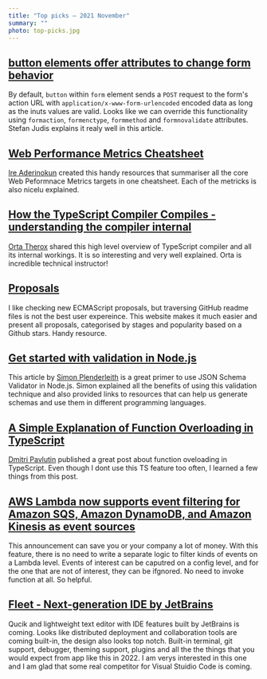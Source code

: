 ```yaml
---
title: "Top picks — 2021 November"
summary: ""
photo: top-picks.jpg
---
```


## [button elements offer attributes to change form behavior](https://www.stefanjudis.com/today-i-learned/button-elements-offer-attributes-to-change-form-behavior/)

By default, `button` within `form` element sends a `POST` request to the form's action URL with `application/x-www-form-urlencoded` encoded data as long as the inuts values are valid. Looks like we can override this functionality using `formaction`, `formenctype`, `formmethod` and `formnovalidate` attributes. Stefan Judis explains it realy well in this article.

## [Web Performance Metrics Cheatsheet](https://bitsofco.de/web-performance-metrics-cheatsheet/)

[Ire Aderinokun](https://twitter.com/ireaderinokun) created this handy resources that summariser all the core Web Peformnace Metrics targets in one cheatsheet. Each of the metricks is also nicelu explained.

## [How the TypeScript Compiler Compiles - understanding the compiler internal](https://www.youtube.com/watch?v=X8k_4tZ16qU)

[Orta Therox](https://twitter.com/orta) shared this high level overview of TypeScript compiler and all its internal workings. It is so interesting and very well explained. Orta is incredible technical instructor!

## [Proposals](https://www.proposals.es)

I like checking new ECMAScript proposals, but traversing GitHub readme files is not the best user expereince. This website makes it much easier and present all proposals, categorised by stages and popularity based on a Github stars. Handy resource.

## [Get started with validation in Node.js](https://simonplend.com/get-started-with-validation-in-node-js/)

This article by [Simon Plenderleith](https://twitter.com/simonplend) is a great primer to use JSON Schema Validator in Node.js. Simon explained all the benefits of using this validation technique and also provided links to resources that can help us generate schemas and use them in different programming languages.

## [A Simple Explanation of Function Overloading in TypeScript](https://dmitripavlutin.com/typescript-function-overloading/)

[Dmitri Pavlutin](https://twitter.com/panzerdp) published a great post about function oveloading in TypeScript. Even though I dont use this TS feature too often, I learned a few things from this post.

## [AWS Lambda now supports event filtering for Amazon SQS, Amazon DynamoDB, and Amazon Kinesis as event sources](https://aws.amazon.com/about-aws/whats-new/2021/11/aws-lambda-event-filtering-amazon-sqs-dynamodb-kinesis-sources/)

This announcement can save you or your company a lot of money. With this feature, there is no need to write a separate logic to filter kinds of events on a Lambda level. Events of interest can be caputred on a config level, and for the one that are not of interest, they can be ifgnored. No need to invoke function at all. So helpful.

## [Fleet - Next-generation IDE by JetBrains](https://www.jetbrains.com/fleet/)

Qucik and lightweight text editor with IDE features built by JetBrains is coming. Looks like distributed deployment and collaboration tools are coming built-in, the design also looks top notch. Built-in terminal, git support, debugger, theming support, plugins and all the the things that you would expect from app like this in 2022. I am verys interested in this one and I am glad that some real competitor for Visual Stuidio Code is coming. 

